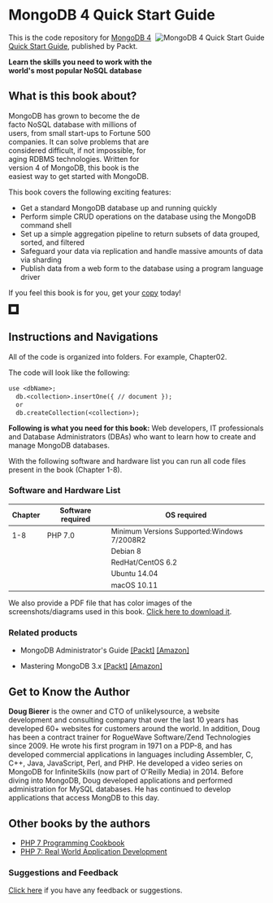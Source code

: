 # MongoDB 4 Quick Start Guide

<a href="https://www.packtpub.com/big-data-and-business-intelligence/mongodb-4-quick-start-guide?utm_source=github&utm_medium=repository&utm_campaign=9781789343533"><img src="https://www.packtpub.com/sites/default/files/9781789343533.png" alt="MongoDB 4 Quick Start Guide" height="256px" align="right"></a>

This is the code repository for [MongoDB 4 Quick Start Guide](https://www.packtpub.com/big-data-and-business-intelligence/mongodb-4-quick-start-guide?utm_source=github&utm_medium=repository&utm_campaign=9781789343533), published by Packt.

**Learn the skills you need to work with the world's most popular NoSQL database**

## What is this book about?
MongoDB has grown to become the de facto NoSQL database with millions of users, from small start-ups to Fortune 500 companies. It can solve problems that are considered difficult, if not impossible, for aging RDBMS technologies. Written for version 4 of MongoDB, this book is the easiest way to get started with MongoDB.

This book covers the following exciting features:
* Get a standard MongoDB database up and running quickly
* Perform simple CRUD operations on the database using the MongoDB command shell
* Set up a simple aggregation pipeline to return subsets of data grouped, sorted, and filtered
* Safeguard your data via replication and handle massive amounts of data via sharding
* Publish data from a web form to the database using a program language driver

If you feel this book is for you, get your [copy](https://www.amazon.com/dp/1789343534) today!

<a href="https://www.packtpub.com/?utm_source=github&utm_medium=banner&utm_campaign=GitHubBanner"><img src="https://raw.githubusercontent.com/PacktPublishing/GitHub/master/GitHub.png" 
alt="https://www.packtpub.com/" border="5" /></a>


## Instructions and Navigations
All of the code is organized into folders. For example, Chapter02.

The code will look like the following:
```
use <dbName>;
  db.<collection>.insertOne({ // document });
  or
  db.createCollection(<collection>);
```

**Following is what you need for this book:**
Web developers, IT professionals and Database Administrators (DBAs) who want to learn how to create and manage MongoDB databases.

With the following software and hardware list you can run all code files present in the book (Chapter 1-8).

### Software and Hardware List

| Chapter  | Software required                   | OS required                                    |
| -------- | ------------------------------------| -----------------------------------------------|
| 1-8      | PHP 7.0                             | Minimum Versions Supported:Windows 7/2008R2    |
|          |                                     | Debian 8                                       |
|          |                                     | RedHat/CentOS 6.2                              |
|          |                                     | Ubuntu 14.04                                   |
|          |                                     | macOS 10.11                                    |


We also provide a PDF file that has color images of the screenshots/diagrams used in this book. [Click here to download it](https://www.packtpub.com/sites/default/files/downloads/9781789343533_ColorImages.pdf).

### Related products
* MongoDB Administrator's Guide [[Packt]](https://www.packtpub.com/big-data-and-business-intelligence/mongodb-administrators-guide?utm_source=github&utm_medium=repository&utm_campaign=9781787126480) [[Amazon]](https://www.amazon.com/dp/1783986743)

* Mastering MongoDB 3.x [[Packt]](https://www.packtpub.com/big-data-and-business-intelligence/mastering-mongodb-3x?utm_source=github&utm_medium=repository&utm_campaign=9781783982608) [[Amazon]](https://www.amazon.com/dp/1783982608)

## Get to Know the Author
**Doug Bierer**
is the owner and CTO of unlikelysource, a website development and consulting company that over the last 10 years has developed 60+ websites for customers around the world. In addition, Doug has been a contract trainer for RogueWave Software/Zend Technologies since 2009. He wrote his first program in 1971 on a PDP-8, and has developed commercial applications in languages including Assembler, C, C++, Java, JavaScript, Perl, and PHP. He developed a video series on MongoDB for InfiniteSkills (now part of O'Reilly Media) in 2014. Before diving into MongoDB, Doug developed applications and performed administration for MySQL databases. He has continued to develop applications that access MongDB to this day.


## Other books by the authors
* [PHP 7 Programming Cookbook](https://www.packtpub.com/application-development/php-7-programming-cookbook?utm_source=github&utm_medium=repository&utm_campaign=9781785883446)
* [PHP 7: Real World Application Development](https://www.packtpub.com/application-development/php-7-real-world-application-development?utm_source=github&utm_medium=repository&utm_campaign=9781787129009)

### Suggestions and Feedback
[Click here](https://docs.google.com/forms/d/e/1FAIpQLSdy7dATC6QmEL81FIUuymZ0Wy9vH1jHkvpY57OiMeKGqib_Ow/viewform) if you have any feedback or suggestions.

